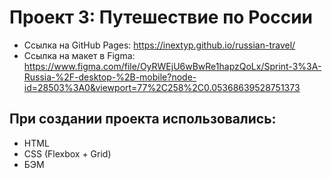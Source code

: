 # Проект 3: Путешествие по России
- Ссылка на GitHub Pages: https://inextyp.github.io/russian-travel/
- Ссылка на макет в Figma: https://www.figma.com/file/OyRWEjU6wBwRe1hapzQoLx/Sprint-3%3A-Russia-%2F-desktop-%2B-mobile?node-id=28503%3A0&viewport=77%2C258%2C0.05368639528751373
## При создании проекта использовались:
- HTML
- CSS (Flexbox + Grid)
- БЭМ
